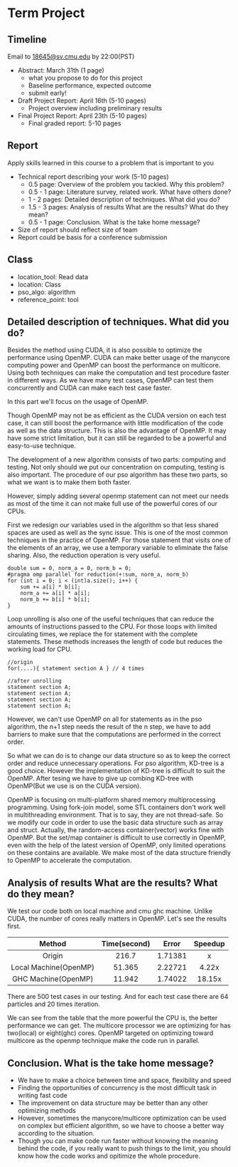 # Term Project

## Timeline

Email to 18645@sv.cmu.edu by 22:00(PST)

+ Abstract: March 31th (1 page)
    * what you propose to do for this project
    * Baseline performance, expected outcome
    * submit early!
+ Draft Project Report: April 16th (5-10 pages)
    * Project overview including preliminary results
+ Final Project Report: April 23th (5-10 pages)
    * Final graded report: 5-10 pages

## Report

Apply skills learned in this course to a problem that is important to you

+ Technical report describing your work (5-10 pages)
    * 0.5 page: Overview of the problem you tackled. Why this problem?
    * 0.5 - 1 page: Literature survey, related work. What have others done?
    * 1 - 2 pages: Detailed description of techniques. What did you do?
    * 1.5 - 3 pages: Analysis of results What are the results? What do they mean?
    * 0.5 - 1 page: Conclusion. What is the take home message?
+ Size of report should reflect size of team
+ Report could be basis for a conference submission


## Class

+ location_tool: Read data
+ location: Class
+ pso_algo: algorithm
+ reference_point: tool


## Detailed description of techniques. What did you do?

Besides the method using CUDA, it is also possible to optimize the performance using OpenMP. CUDA can make better usage of the manycore computing power and OpenMP can boost the performance on multicore. Using both techniques can make the computation and test procedure faster in different ways. As we have many test cases, OpenMP can test them concurrently and CUDA can make each test case faster.

In this part we'll focus on the usage of OpenMP.

Though OpenMP may not be as efficient as the CUDA version on each test case, it can still boost the performance with little modification of the code as well as the data structure. This is also the advantage of OpenMP. It may have some strict limitation, but it can still be regarded to be a powerful and easy-to-use technique.

The development of a new algorithm consists of two parts: computing and testing. Not only should we put our concentration on computing, testing is also important. The procedure of our pso algorithm has these two parts, so what we want is to make them both faster.

However, simply adding several openmp statement can not meet our needs as most of the time it can not make full use of the powerful cores of our CPUs.

First we redesign our variables used in the algorithm so that less shared spaces are used as well as the sync issue. This is one of the most common techniques in the practice of OpenMP. For those statement that visits one of the elements of an array, we use a temporary variable to eliminate the false sharing. Also, the reduction operation is very useful.

    double sum = 0, norm_a = 0, norm_b = 0;
    #pragma omp parallel for reduction(+:sum, norm_a, norm_b)
    for (int i = 0; i < (int)a.size(); i++) {
        sum += a[i] * b[i];
        norm_a += a[i] * a[i];
        norm_b += b[i] * b[i];
    }

Loop unrolling is also one of the useful techniques that can reduce the amounts of instructions passed to the CPU. For those loops with limited circulating times, we replace the for statement with the complete statements. These methods increases the length of code but reduces the working load for CPU.

    //origin
    for(....){ statement section A } // 4 times

    //after unrolling
    statement section A;
    statement section A;
    statement section A;
    statement section A;

However, we can't use OpenMP on all for statements as in the pso algorithm, the n+1 step needs the result of the n step, we have to add barriers to make sure that the computations are performed in the correct order.

So what we can do is to change our data structure so as to keep the correct order and reduce unnecessary operations. For pso algorithm, KD-tree is a good choice. However the implementation of KD-tree is difficult to suit the OpenMP. After tesing we have to give up combing KD-tree with OpenMP(But we use is on the CUDA version).

OpenMP is focusing on multi-platform shared memory multiprocessing programming. Using fork-join model, some STL containers don't work well in multithreading environment. That is to say, they are not thread-safe. So we modify our code in order to use the basic data structure such as array and struct. Actually, the random-access container(vector) works fine with OpenMP. But the set/map container is difficult to use correctly in OpenMP, even with the help of the latest version of OpenMP, only limited operations on these contains are available. We make most of the data structure friendly to OpenMP to accelerate the computation.

## Analysis of results What are the results? What do they mean?

We test our code both on local machine and cmu ghc machine. Unlike CUDA, the number of cores really matters in OpenMP. Let's see the results first.

Method | Time(second) | Error | Speedup
:---: | :---: | :---: | :---:
Origin | 216.7 | 1.71381 | x
Local Machine(OpenMP) | 51.365 | 2.22721 | 4.22x
GHC Machine(OpenMP) | 11.942 | 1.74022 | 18.15x

There are 500 test cases in our testing. And for each test case there are 64 particles and 20 times iteration.

We can see from the table that the more powerful the CPU is, the better performance we can get. The multicore processor we are optimizing for has two(local) or eight(ghc) cores. OpenMP targeted on optimizing toward multicore as the openmp technique make the code run in parallel.




## Conclusion. What is the take home message?

+ We have to make a choice between time and space, flexibility and speed
+ Finding the opportunities of concurrency is the most difficult task in writing fast code
+ The improvement on data structure may be better than any other optimizing methods
+ However, sometimes the manycore/multicore optimization can be used on complex but efficient algorithm, so we have to choose a better way according to the situation.
+ Though you can make code run faster without knowing the meaning behind the code, if you really want to push things to the limit, you should know how the code works and opitimize the whole procedure.

